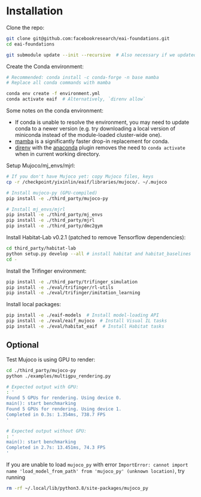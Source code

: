 # Installation

Clone the repo:

```bash
git clone git@github.com:facebookresearch/eai-foundations.git
cd eai-foundations

git submodule update --init --recursive  # Also necessary if we updated any submodules
```

Create the Conda environment:

```bash
# Recommended: conda install -c conda-forge -n base mamba
# Replace all conda commands with mamba

conda env create -f environment.yml
conda activate eaif  # Alternatively, `direnv allow`
```

Some notes on the conda environment:
- If conda is unable to resolve the environment, you may need to update conda to a newer version (e.g. try downloading a local version of miniconda instead of the module-loaded cluster-wide one).
- [mamba](https://github.com/mamba-org/mamba) is a significantly faster drop-in replacement for conda.
- [direnv](https://direnv.net/) with the [anaconda](https://github.com/direnv/direnv/wiki/Python#anaconda) plugin removes the need to `conda activate` when in current working directory.

Setup Mujoco/mj_envs/mjrl:

```bash
# If you don't have Mujoco yet: copy Mujoco files, keys
cp -r /checkpoint/yixinlin/eaif/libraries/mujoco/. ~/.mujoco

# Install mujoco-py (GPU-compiled)
pip install -e ./third_party/mujoco-py

# Install mj_envs/mjrl
pip install -e ./third_party/mj_envs
pip install -e ./third_party/mjrl
pip install -e ./third_party/dmc2gym
```

Install Habitat-Lab v0.2.1 (patched to remove Tensorflow dependencies):

```bash
cd third_party/habitat-lab
python setup.py develop --all # install habitat and habitat_baselines
cd -
```

Install the Trifinger environment:

```bash
pip install -e ./third_party/trifinger_simulation
pip install -e ./eval/trifinger/rl-utils
pip install -e ./eval/trifinger/imitation_learning
```

Install local packages:


```bash
pip install -e ./eaif-models  # Install model-loading API
pip install -e ./eval/eaif_mujoco  # Install Visual IL tasks
pip install -e ./eval/habitat_eaif  # Install Habitat tasks
```

## Optional

Test Mujoco is using GPU to render:

```bash
cd ./third_party/mujoco-py
python ./examples/multigpu_rendering.py

# Expected output with GPU:
: '
Found 5 GPUs for rendering. Using device 0.
main(): start benchmarking                         
Found 5 GPUs for rendering. Using device 1.
Completed in 0.3s: 1.354ms, 738.7 FPS 
'

# Expected output without GPU:
: '
main(): start benchmarking                 
Completed in 2.7s: 13.451ms, 74.3 FPS
'
```

If you are unable to load `mujoco_py` with error `ImportError: cannot import name 'load_model_from_path' from 'mujoco_py' (unknown location)`, try running

```bash
rm -rf ~/.local/lib/python3.8/site-packages/mujoco_py
```
